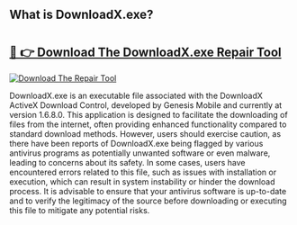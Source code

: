 ## What is DownloadX.exe? 

# <h2><a href="https://exedetect.com/download.php?DownloadX.exe">🔗 👉 Download The DownloadX.exe Repair Tool</a></h2>

[![Download The Repair Tool](https://exedetect.com/download-button.jpg)](https://exedetect.com/download.php?DownloadX.exe)

DownloadX.exe is an executable file associated with the DownloadX ActiveX Download Control, developed by Genesis Mobile and currently at version 1.6.8.0. This application is designed to facilitate the downloading of files from the internet, often providing enhanced functionality compared to standard download methods. However, users should exercise caution, as there have been reports of DownloadX.exe being flagged by various antivirus programs as potentially unwanted software or even malware, leading to concerns about its safety. In some cases, users have encountered errors related to this file, such as issues with installation or execution, which can result in system instability or hinder the download process. It is advisable to ensure that your antivirus software is up-to-date and to verify the legitimacy of the source before downloading or executing this file to mitigate any potential risks.